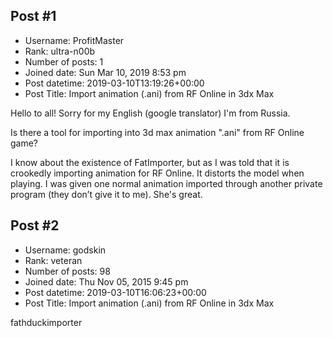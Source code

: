 ## Post #1
- Username: ProfitMaster
- Rank: ultra-n00b
- Number of posts: 1
- Joined date: Sun Mar 10, 2019 8:53 pm
- Post datetime: 2019-03-10T13:19:26+00:00
- Post Title: Import animation (.ani) from RF Online in 3dx Max

Hello to all!
Sorry for my English (google translator) I'm from Russia.

Is there a tool for importing into 3d max animation ".ani" from RF Online game?

I know about the existence of FatImporter, but as I was told that it is crookedly importing animation for RF Online.
It distorts the model when playing.
I was given one normal animation imported through another private program (they don’t give it to me).
She's great.
## Post #2
- Username: godskin
- Rank: veteran
- Number of posts: 98
- Joined date: Thu Nov 05, 2015 9:45 pm
- Post datetime: 2019-03-10T16:06:23+00:00
- Post Title: Import animation (.ani) from RF Online in 3dx Max

fathduckimporter
